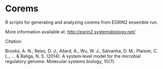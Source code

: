 Corems
===========

R scripts for generating and analyzing corems from EGRIN2 ensemble run.

More information available at: http://egrin2.systemsbiology.net/

Citation:

Brooks, A. N., Reiss, D. J., Allard, A., Wu, W. J., Salvanha, D. M., Plaisier, C. L., ... & Baliga, N. S. (2014). A system‐level model for the microbial regulatory genome. Molecular systems biology, 10(7).




